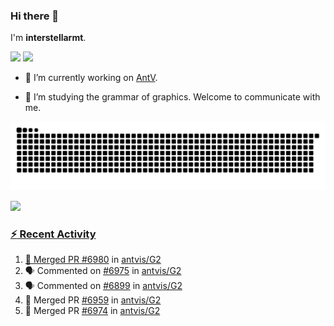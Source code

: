 ### Hi there 👋

I'm **interstellarmt**.

[![](https://img.shields.io/endpoint?url=https://awards.antv.vision/interstellarmt-g2-contributor.json)](https://github.com/antvis/g2)
[![](https://img.shields.io/endpoint?url=https://awards.antv.vision/interstellarmt-gpt-vis-contributor.json)](https://github.com/antvis/gpt-vis)

- 🔭 I’m currently working on [AntV](https://github.com/antvis).

- 📖 I’m studying the grammar of graphics. Welcome to communicate with me.

![](https://raw.githubusercontent.com/interstellarmt/interstellarmt/refs/heads/output/github-contribution-grid-snake.svg)
<div>
  <a href="https://github.com/interstellarmt">
  <img height="180em" src="https://github-readme-stats-eight-theta.vercel.app/api?username=interstellarmt&show_icons=true&include_all_commits=true&count_private=true&theme=tokyonight"/>
</div>
    
### :zap: Recent Activity

<!--START_SECTION:activity-->
1. 🎉 Merged PR [#6980](https://github.com/antvis/G2/pull/6980) in [antvis/G2](https://github.com/antvis/G2)
2. 🗣 Commented on [#6975](https://github.com/antvis/G2/pull/6975#issuecomment-2938204574) in [antvis/G2](https://github.com/antvis/G2)
3. 🗣 Commented on [#6899](https://github.com/antvis/G2/issues/6899#issuecomment-2938201322) in [antvis/G2](https://github.com/antvis/G2)
4. 🎉 Merged PR [#6959](https://github.com/antvis/G2/pull/6959) in [antvis/G2](https://github.com/antvis/G2)
5. 🎉 Merged PR [#6974](https://github.com/antvis/G2/pull/6974) in [antvis/G2](https://github.com/antvis/G2)
<!--END_SECTION:activity-->

